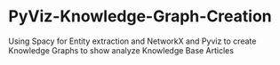 # PyViz-Knowledge-Graph-Creation
Using Spacy for Entity extraction and NetworkX and Pyviz to create Knowledge Graphs to show analyze Knowledge Base Articles
